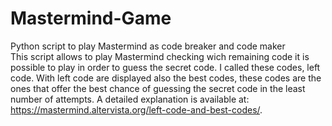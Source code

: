 # Mastermind-Game
Python script to play Mastermind as code breaker and code maker  
This script allows to play Mastermind checking wich remaining code it is possible to play in order to guess the secret code.
I called these codes, left code.
With left code are displayed also the best codes, these codes are the ones that offer the best chance of guessing the secret code in the least number of attempts.
A detailed explanation is available at: https://mastermind.altervista.org/left-code-and-best-codes/.

